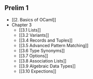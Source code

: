 ## Prelim 1
- [[2. Basics of OCaml]]
- Chapter 3
	- [[3.1 Lists]]
	- [[3.2 Variants]]
	- [[3.4 Records and Tuples]]
	- [[3.5 Advanced Pattern Matching]]
	- [[3.6 Type Synonyms]]
	- [[3.7 Options]]
	- [[3.8 Association Lists]]
	- [[3.9 Algebraic Data Types]]
	- [[3.10 Expections]]